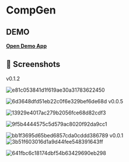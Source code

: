 # CompGen

## DEMO

**[Open Demo App](https://compgen.vercel.app/)**


## 📸 Screenshots
v0.1.2

![e81c053841d1f619ae30a31783622450](https://github.com/user-attachments/assets/d744fd97-8a8e-4015-a151-744cafac37c8)

![6d3648dfd51eb22c0f6e329bef6de68d](https://github.com/user-attachments/assets/724f8990-0152-442d-9048-3433599bf7a5)
v0.0.5

![13929e4017ac279b2056fce68d82cdf3](https://github.com/user-attachments/assets/740d1ea0-2fa1-4f17-909b-7b1fc5955baf)

![9f5b4444575c5d579ac8020f92da9cc1](https://github.com/user-attachments/assets/1a54ae53-9b76-4729-bf11-e24ec08ae3e7)

![bb1f3695d65bed6857cda0cddd386789](https://github.com/user-attachments/assets/a54b1772-c9ce-4e38-a52e-48f97c496ecd)
v0.0.1
![3b51f603016d1a9d44fee548391643ff](https://github.com/user-attachments/assets/2d3bd81a-c388-4468-a611-b31002580305)

![641fbc6c18174dbf54b63429690eb298](https://github.com/user-attachments/assets/c5b97cca-b608-45c9-b499-175760527583)
